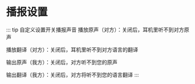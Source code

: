 # 播报设置

::: tip 自定义设置开关播报声音
播放原声（对方）：关闭后，耳机里听不到对方原声

播放翻译（对方）：关闭后，耳机里听不到对方语言的翻译

输出原声（我方）：关闭后，对方听不到您的原声

输出翻译（我方）：关闭后，对方将听不到您的语言翻译
:::
